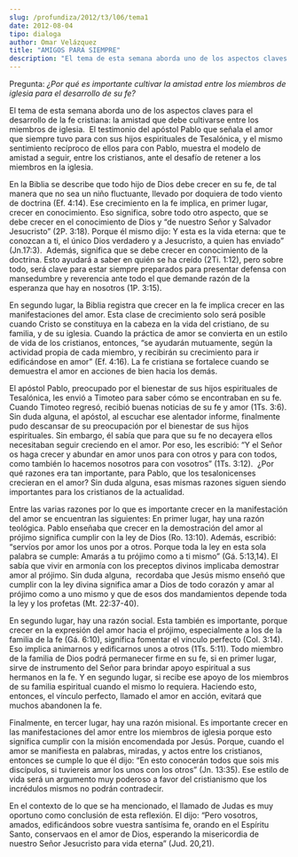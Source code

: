 ```yaml
---
slug: /profundiza/2012/t3/l06/tema1
date: 2012-08-04
tipo: dialoga
author: Omar Velázquez
title: "AMIGOS PARA SIEMPRE"
description: "El tema de esta semana aborda uno de los aspectos claves para el desarrollo de  la fe cristiana: la amistad que debe cultivarse entre los miembros de iglesia.  El testimonio del apóstol Pablo que señala el amor que siempre tuvo para con  sus hijos espirituales de Tesalónica, y..."
---
```


Pregunta: _¿Por qué es importante cultivar la amistad entre los miembros de iglesia para el desarrollo de su fe?_

El tema de esta semana aborda uno de los aspectos claves para el desarrollo de la fe cristiana: la amistad que debe cultivarse entre los miembros de iglesia.  El testimonio del apóstol Pablo que señala el amor que siempre tuvo para con sus hijos espirituales de Tesalónica, y el mismo sentimiento recíproco de ellos para con Pablo, muestra el modelo de amistad a seguir, entre los cristianos, ante el desafío de retener a los miembros en la iglesia.

En la Biblia se describe que todo hijo de Dios debe crecer en su fe, de tal manera que no sea un niño fluctuante, llevado por doquiera de todo viento de doctrina (Ef. 4:14). Ese crecimiento en la fe implica, en primer lugar, crecer en conocimiento. Eso significa, sobre todo otro aspecto, que se debe crecer en el conocimiento de Dios y “de nuestro Señor y Salvador Jesucristo” (2P. 3:18). Porque él mismo dijo: Y esta es la vida eterna: que te conozcan a ti, el único Dios verdadero y a Jesucristo, a quien has enviado” (Jn.17:3).  Además, significa que se debe crecer en conocimiento de la doctrina. Esto ayudará a saber en quién se ha creído (2Ti. 1:12), pero sobre todo, será clave para estar siempre preparados para presentar defensa con mansedumbre y reverencia ante todo el que demande razón de la esperanza que hay en nosotros (1P. 3:15).

En segundo lugar, la Biblia registra que crecer en la fe implica crecer en las manifestaciones del amor. Esta clase de crecimiento solo será posible cuando Cristo se constituya en la cabeza en la vida del cristiano, de su familia, y de su iglesia. Cuando la práctica de amor se convierta en un estilo de vida de los cristianos, entonces, “se ayudarán mutuamente, según la actividad propia de cada miembro, y recibirán su crecimiento para ir edificándose en amor” (Ef. 4:16). La fe cristiana se fortalece cuando se demuestra el amor en acciones de bien hacia los demás.

El apóstol Pablo, preocupado por el bienestar de sus hijos espirituales de Tesalónica, les envió a Timoteo para saber cómo se encontraban en su fe. Cuando Timoteo regresó, recibió buenas noticias de su fe y amor (1Ts. 3:6). Sin duda alguna, el apóstol, al escuchar ese alentador informe, finalmente pudo descansar de su preocupación por el bienestar de sus hijos espirituales. Sin embargo, él sabía que para que su fe no decayera ellos necesitaban seguir creciendo en el amor. Por eso, les escribió: “Y el Señor os haga crecer y abundar en amor unos para con otros y para con todos, como también lo hacemos nosotros para con vosotros” (1Ts. 3:12).  ¿Por qué razones era tan importante, para Pablo, que los tesalonicenses crecieran en el amor? Sin duda alguna, esas mismas razones siguen siendo importantes para los cristianos de la actualidad.

Entre las varias razones por lo que es importante crecer en la manifestación del amor se encuentran las siguientes: En primer lugar, hay una razón teológica. Pablo enseñaba que crecer en la demostración del amor al prójimo significa cumplir con la ley de Dios (Ro. 13:10). Además, escribió: “servíos por amor los unos por a otros. Porque toda la ley en esta sola palabra se cumple: Amarás a tu prójimo como a ti mismo” (Gá. 5:13,14). El sabía que vivir en armonía con los preceptos divinos implicaba demostrar amor al prójimo. Sin duda alguna,  recordaba que Jesús mismo enseñó que cumplir con la ley divina significa amar a Dios de todo corazón y amar al prójimo como a uno mismo y que de esos dos mandamientos depende toda la ley y los profetas (Mt. 22:37-40).

En segundo lugar, hay una razón social. Esta también es importante, porque crecer en la expresión del amor hacia el prójimo, especialmente a los de la familia de la fe (Gá. 6:10), significa fomentar el vínculo perfecto (Col. 3:14). Eso implica animarnos y edificarnos unos a otros (1Ts. 5:11). Todo miembro de la familia de Dios podrá permanecer firme en su fe, si en primer lugar, sirve de instrumento del Señor para brindar apoyo espiritual a sus hermanos en la fe. Y en segundo lugar, si recibe ese apoyo de los miembros de su familia espiritual cuando el mismo lo requiera. Haciendo esto, entonces, el vínculo perfecto, llamado el amor en acción, evitará que muchos abandonen la fe.

Finalmente, en tercer lugar, hay una razón misional. Es importante crecer en las manifestaciones del amor entre los miembros de iglesia porque esto significa cumplir con la misión encomendada por Jesús. Porque, cuando el amor se manifiesta en palabras, miradas, y actos entre los cristianos, entonces se cumple lo que él dijo: “En esto conocerán todos que sois mis discípulos, si tuviereis amor los unos con los otros” (Jn. 13:35). Ese estilo de vida será un argumento muy poderoso a favor del cristianismo que los incrédulos mismos no podrán contradecir.

En el contexto de lo que se ha mencionado, el llamado de Judas es muy oportuno como conclusión de esta reflexión. El dijo: “Pero vosotros, amados, edificándoos sobre vuestra santísima fe, orando en el Espíritu Santo, conservaos en el amor de Dios, esperando la misericordia de nuestro Señor Jesucristo para vida eterna” (Jud. 20,21).

